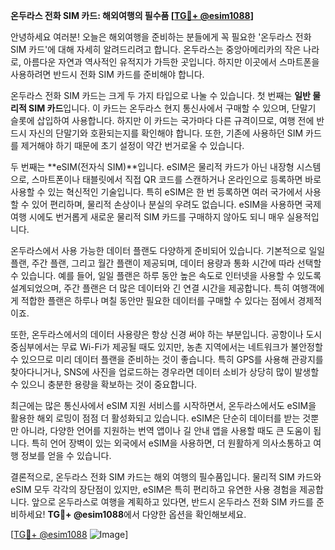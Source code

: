 **온두라스 전화 SIM 카드: 해외여행의 필수품 [[TG💪+ @esim1088](https://t.me/s/esim1088)]**

안녕하세요 여러분! 오늘은 해외여행을 준비하는 분들에게 꼭 필요한 '온두라스 전화 SIM 카드'에 대해 자세히 알려드리려고 합니다. 온두라스는 중앙아메리카의 작은 나라로, 아름다운 자연과 역사적인 유적지가 가득한 곳입니다. 하지만 이곳에서 스마트폰을 사용하려면 반드시 전화 SIM 카드를 준비해야 합니다.

온두라스 전화 SIM 카드는 크게 두 가지 타입으로 나눌 수 있습니다. 첫 번째는 **일반 물리적 SIM 카드**입니다. 이 카드는 온두라스 현지 통신사에서 구매할 수 있으며, 단말기 슬롯에 삽입하여 사용합니다. 하지만 이 카드는 국가마다 다른 규격이므로, 여행 전에 반드시 자신의 단말기와 호환되는지를 확인해야 합니다. 또한, 기존에 사용하던 SIM 카드를 제거해야 하기 때문에 초기 설정이 약간 번거로울 수 있습니다.

두 번째는 **eSIM(전자식 SIM)**입니다. eSIM은 물리적 카드가 아닌 내장형 시스템으로, 스마트폰이나 태블릿에서 직접 QR 코드를 스캔하거나 온라인으로 등록하면 바로 사용할 수 있는 혁신적인 기술입니다. 특히 eSIM은 한 번 등록하면 여러 국가에서 사용할 수 있어 편리하며, 물리적 손상이나 분실의 우려도 없습니다. eSIM을 사용하면 국제 여행 시에도 번거롭게 새로운 물리적 SIM 카드를 구매하지 않아도 되니 매우 실용적입니다.

온두라스에서 사용 가능한 데이터 플랜도 다양하게 준비되어 있습니다. 기본적으로 일일 플랜, 주간 플랜, 그리고 월간 플랜이 제공되며, 데이터 용량과 통화 시간에 따라 선택할 수 있습니다. 예를 들어, 일일 플랜은 하루 동안 높은 속도로 인터넷을 사용할 수 있도록 설계되었으며, 주간 플랜은 더 많은 데이터와 긴 연결 시간을 제공합니다. 특히 여행객에게 적합한 플랜은 하루나 며칠 동안만 필요한 데이터를 구매할 수 있다는 점에서 경제적이죠.

또한, 온두라스에서의 데이터 사용량은 항상 신경 써야 하는 부분입니다. 공항이나 도시 중심부에서는 무료 Wi-Fi가 제공될 때도 있지만, 농촌 지역에서는 네트워크가 불안정할 수 있으므로 미리 데이터 플랜을 준비하는 것이 좋습니다. 특히 GPS를 사용해 관광지를 찾아다니거나, SNS에 사진을 업로드하는 경우라면 데이터 소비가 상당히 많이 발생할 수 있으니 충분한 용량을 확보하는 것이 중요합니다.

최근에는 많은 통신사에서 eSIM 지원 서비스를 시작하면서, 온두라스에서도 eSIM을 활용한 해외 로밍이 점점 더 활성화되고 있습니다. eSIM은 단순히 데이터를 받는 것뿐만 아니라, 다양한 언어를 지원하는 번역 앱이나 길 안내 앱을 사용할 때도 큰 도움이 됩니다. 특히 언어 장벽이 있는 외국에서 eSIM을 사용하면, 더 원활하게 의사소통하고 여행 정보를 얻을 수 있습니다.

결론적으로, 온두라스 전화 SIM 카드는 해외 여행의 필수품입니다. 물리적 SIM 카드와 eSIM 모두 각각의 장단점이 있지만, eSIM은 특히 편리하고 유연한 사용 경험을 제공합니다. 앞으로 온두라스로 여행을 계획하고 있다면, 반드시 온두라스 전화 SIM 카드를 준비하세요! **TG💪+ @esim1088**에서 다양한 옵션을 확인해보세요.

[[TG💪+ @esim1088](https://t.me/s/esim1088) ![Image](https://i.postimg.cc/Y0z9fWf4/image.png)]